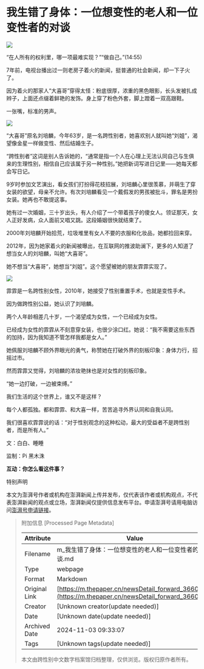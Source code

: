 # 我生错了身体：一位想变性的老人和一位变性者的对谈

![](https://image.thepaper.cn/publish/interaction/image/2/657/779.jpeg)

“在人所有的权利里，哪一项最难实现？”“做自己。”(14:55)

7年前，电视台播出过一则老房子着火的新闻，挺普通的社会新闻，却一下子火了。

因为着火的那家人“大喜哥”穿得太怪：粉底很厚，浓重的黑色眼影，长头发被扎成辫子，上面还点缀着鲜艳的发饰。身上穿了粉色外套，脚上蹬着一双高跟鞋。

一张嘴，标准的男声。

![](http://image.thepaper.cn/www/image/22/156/390.jpeg)

“大喜哥”原名刘培麟，今年63岁，是一名跨性别者，她喜欢别人就叫她“刘姐”，渴望像金星一样做变性、然后结婚生子。

“跨性别者”这词是别人告诉她的，“通常是指一个人在心理上无法认同自己与生俱来的生理性别，相信自己应该属于另一种性别。”她把新词写进日记里——她每天都会写日记。

9岁时参加文艺演出，看女孩们打扮得花枝招展，刘培麟心里很羡慕，并萌生了穿女装的欲望，母亲不允许。有次刘培麟看见一个戴假发的男孩被批斗，罪名是男扮女装。她再也不敢提这事。

她有过一次婚姻，三十岁出头，有人介绍了一个带着孩子的傻女人。领证那天，女人正好发病，众人面前又唱又跳。这段婚姻很快就结束了。

2000年刘培麟开始拾荒，垃圾堆里有女人不要的衣服和化妆品，她都捡回来穿。

2012年，因为她家着火的新闻被曝出，在互联网的推波助澜下，更多的人知道了想当女人的刘培麟，叫她“大喜哥”。

她不想当“大喜哥”，她想当“刘姐”。这个愿望被她的朋友霏霏实现了。

![](http://image.thepaper.cn/www/image/22/156/389.jpeg)

霏霏是一名跨性别女性，2010年，她接受了性别重置手术，也就是变性手术。

因为做跨性别公益，她认识了刘培麟。

两个人年龄相差几十岁，一个渴望成为女性，一个已经成为女性。

已经成为女性的霏霏从不刻意穿女装，也很少涂口红。她说：“我不需要这些东西的加持，因为我知道不管怎样我都是女人。”

她佩服刘培麟不顾外界眼光的勇气，称赞她在打破外界的刻板印象：身体力行，招摇过市。

然而霏霏又觉得，刘培麟的浓妆艳抹也是对女性的刻板印象。

“她一边打破，一边被束缚。”

我们生活的这个世界上，谁又不是这样？

每个人都孤独。都和霏霏、和大喜一样，苦苦追寻外界认同和自我认同。

我们很喜欢霏霏说的话：“对于性别观念的这种松动，最大的受益者不是跨性别者，而是所有人。”

文：白白、睡睡

监制：Pi 黑木洙

**互动：你怎么看这件事？**

特别声明

本文为澎湃号作者或机构在澎湃新闻上传并发布，仅代表该作者或机构观点，不代表澎湃新闻的观点或立场，澎湃新闻仅提供信息发布平台。申请澎湃号请用电脑访问[澎湃号申请链接](https://renzheng.thepaper.cn)。

> 附加信息 [Processed Page Metadata]
>
> | Attribute       | Value                                  |
> |-----------------|----------------------------------------|
> | Filename        | m_我生错了身体：一位想变性的老人和一位变性者的对谈.md                             |
> | Type            | webpage                                 |
> | Format          | Markdown                               |
> | Original Link   | [https://m.thepaper.cn/newsDetail_forward_3660764](https://m.thepaper.cn/newsDetail_forward_3660764)                       |
> | Creator         | [Unknown creator(update needed)]                              |
> | Date            | [Unknown date(update needed)]                                 |
> | Archived Date   | 2024-11-03 09:33:07                             |
> | Tags            | [Unknown tags(update needed)]                                 |
>
> 本文由跨性别中文数字档案馆归档整理，仅供浏览。版权归原作者所有。
>